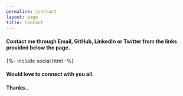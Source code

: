 ```yaml
---
permalink: /contact
layout: page
title: Contact
---
```


#### Contact me through Email, GitHub, LinkedIn or Twitter from the links provided below the page.

 <div class="footer-col footer-col-2">
        {%- include social.html -%}
      </div>

#### Would love to connect with you all.

#### Thanks..
